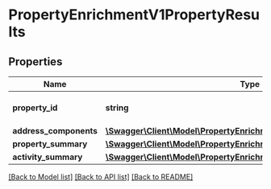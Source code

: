 # PropertyEnrichmentV1PropertyResults

## Properties
Name | Type | Description | Notes
------------ | ------------- | ------------- | -------------
**property_id** | **string** | Unique ID for the property | [optional] 
**address_components** | [**\Swagger\Client\Model\PropertyEnrichmentV1AddressBasic**](PropertyEnrichmentV1AddressBasic.md) |  | [optional] 
**property_summary** | [**\Swagger\Client\Model\PropertyEnrichmentV1PropertySummary**](PropertyEnrichmentV1PropertySummary.md) |  | [optional] 
**activity_summary** | [**\Swagger\Client\Model\PropertyEnrichmentV1PropertyActivitySummary**](PropertyEnrichmentV1PropertyActivitySummary.md) |  | [optional] 

[[Back to Model list]](../../README.md#documentation-for-models) [[Back to API list]](../../README.md#documentation-for-api-endpoints) [[Back to README]](../../README.md)


